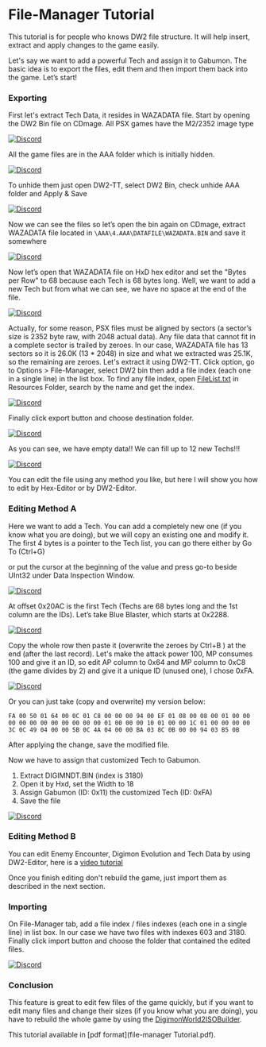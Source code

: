 # File-Manager Tutorial
This tutorial is for people who knows DW2 file structure. It will help insert, extract and apply changes to the game easily.

Let's say we want to add a powerful Tech and assign it to Gabumon.
The basic idea is to export the files, edit them and then import them back into the game. Let’s start!


### Exporting
First let's extract Tech Data, it resides in WAZADATA file. Start by opening the DW2 Bin file on CDmage.
All PSX games have the M2/2352 image type

[![Discord](File-Manager/e1.PNG)](e1.PNG)

All the game files are in the AAA folder which is initially hidden.

[![Discord](File-Manager/e2.PNG)](e2.PNG)

To unhide them just open DW2-TT, select DW2 Bin, check unhide AAA folder and Apply & Save

[![Discord](File-Manager/e3.PNG)](e3.PNG)

Now we can see the files so let’s open the bin again on CDmage, extract WAZADATA file located in `\AAA\4.AAA\DATAFILE\WAZADATA.BIN` and save it somewhere

[![Discord](File-Manager/e5.PNG)](e5.PNG)

Now let’s open that WAZADATA file on HxD hex editor and set the "Bytes per Row" to 68 because
each Tech is 68 bytes long.
Well, we want to add a new Tech but from what we can see, we have no space at the end of the file.

[![Discord](File-Manager/e6.PNG)](e6.PNG)

Actually, for some reason, PSX files must be aligned by sectors (a sector’s size is 2352 byte raw, with 2048 actual data).
Any file data that cannot fit in a complete sector is trailed by zeroes. In our case, WAZADATA file has 13 sectors so it is 26.0K (13 * 2048) in size and what we extracted was 25.1K, so the remaining are zeroes.
Let's extract it using DW2-TT. Click option, go to Options > File-Manager, select DW2 bin then add a file index (each one in a single line) in the list box.
To find any file index, open [FileList.txt](https://github.com/acemon33/dw2-tt/dw2_exp_multiplier/Resources/FileList.txt) in Resources Folder, search by the name and get the index.

[![Discord](File-Manager/e7.PNG)](e7.PNG)

Finally click export button and choose destination folder.

[![Discord](File-Manager/e8.PNG)](e8.PNG)

As you can see, we have empty data!! We can fill up to 12 new Techs!!!

[![Discord](File-Manager/e9.PNG)](e9.PNG)

You can edit the file using any method you like, but here I will show you how to edit by Hex-Editor or by DW2-Editor.


### Editing Method A
Here we want to add a Tech. You can add a completely new one (if you know what you are doing), but we will copy an existing one and modify it.
The first 4 bytes is a pointer to the Tech list, you can go there either by Go To (Ctrl+G)

or put the cursor at the beginning of the value and press go-to beside UInt32 under Data Inspection Window.

[![Discord](File-Manager/d1.PNG)](d1.PNG)

At offset 0x20AC is the first Tech (Techs are 68 bytes long and the 1st column are the IDs). Let’s take Blue Blaster, which starts at 0x2288.

[![Discord](File-Manager/d2.PNG)](d2.PNG)

Copy the whole row then paste it (overwrite the zeroes by Ctrl+B ) at the end (after the last record).
Let's make the attack power 100, MP consumes 100 and give it an ID, so edit AP column to 0x64 and MP column to 0xC8 (the game divides by 2) and give it a unique ID (unused one), I chose 0xFA.

[![Discord](File-Manager/d3.PNG)](d3.PNG)

Or you can just take (copy and overwrite) my version below:

`
FA 00 50 01 64 00 0C 01 C8 00 00 00 94 00 EF 01 08 00 08 00 01 00 00 00 00 00 00 00 00 00 00 00 01 00 00 00 10 01 00 00 1C 01 00 00 00 00 3C 0C 49 04 00 00 5B 0C 4A 04 00 00 BA 03 8C 0B 00 00 94 03 B5 0B
`

After applying the change, save the modified file.

Now we have to assign that customized Tech to Gabumon.
1. Extract DIGIMNDT.BIN (index is 3180)
2. Open it by Hxd, set the Width to 18
3. Assign Gabumon (ID: 0x11) the customized Tech (ID: 0xFA)
4. Save the file

[![Discord](File-Manager/d4.PNG)](d4.PNG)

### Editing Method B
You can edit Enemy Encounter, Digimon Evolution and Tech Data by using DW2-Editor, here is a [video tutorial](https://www.youtube.com/watch?v=cycMi9Al6tY)

Once you finish editing don't rebuild the game, just import them as described in the next section.


### Importing
On File-Manager tab, add a file index / files indexes (each one in a single line) in list box. In our case we have two files with indexes 603 and 3180. 
Finally click import button and choose the folder that contained the edited files.

[![Discord](File-Manager/i1.PNG)](i1.PNG)

### Conclusion
This feature is great to edit few files of the game quickly, but if you want to edit many files and change their sizes (if you know what you are doing), you have to rebuild the whole game by using the [DigimonWorld2ISOBuilder](https://github.com/chaoswargreymon/DigimonWorld2ISOBuilder).

This tutorial available in [pdf format](file-manager Tutorial.pdf).